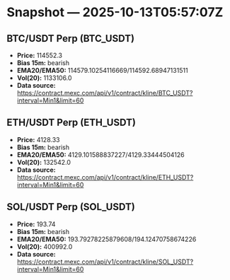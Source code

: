 # Snapshot — 2025-10-13T05:57:07Z

## BTC/USDT Perp (BTC_USDT)
- **Price:** 114552.3
- **Bias 15m:** bearish
- **EMA20/EMA50:** 114579.10254116669/114592.68947131511
- **Vol(20):** 1133106.0
- **Data source:** https://contract.mexc.com/api/v1/contract/kline/BTC_USDT?interval=Min1&limit=60

## ETH/USDT Perp (ETH_USDT)
- **Price:** 4128.33
- **Bias 15m:** bearish
- **EMA20/EMA50:** 4129.101588837227/4129.33444504126
- **Vol(20):** 132542.0
- **Data source:** https://contract.mexc.com/api/v1/contract/kline/ETH_USDT?interval=Min1&limit=60

## SOL/USDT Perp (SOL_USDT)
- **Price:** 193.74
- **Bias 15m:** bearish
- **EMA20/EMA50:** 193.79278225879608/194.12470758674226
- **Vol(20):** 400992.0
- **Data source:** https://contract.mexc.com/api/v1/contract/kline/SOL_USDT?interval=Min1&limit=60
